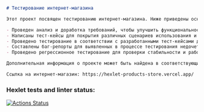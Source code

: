 ```markdown
# Тестирование интернет-магазина

Этот проект посвящен тестированию интернет-магазина. Ниже приведены основные шаги, выполненные в рамках данного проекта:

- Проведен анализ и доработка требований, чтобы улучшить функциональность и надежность интернет-магазина.
- Написаны тест-кейсы для покрытия различных сценариев использования и проверки функциональности.
- Проведено тестирование в соответствии с разработанными тест-кейсами для обеспечения качества продукта.
- Составлены баг-репорты для выявленных в процессе тестирования недочетов.
- Проведено регрессионное тестирование для проверки стабильности и работоспособности интернет-магазина после внесенных изменений.

Дополнительная информация о проекте может быть найдена в соответствующих директориях и файлах.

Ссылка на интернет-магазин: https://hexlet-products-store.vercel.app/

```
### Hexlet tests and linter status:
[![Actions Status](https://github.com/burd-up/qa-engineer-project-84/actions/workflows/hexlet-check.yml/badge.svg)](https://github.com/burd-up/qa-engineer-project-84/actions)
